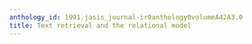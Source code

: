 ```yaml
---
anthology_id: 1991.jasis_journal-ir0anthology0volumeA42A3.0
title: Text retrieval and the relational model
---
```

